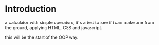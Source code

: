 # Introduction

a calculator with simple operators, it's a test to see if i can make one from the ground, applying HTML, CSS and
javascript.

this will be the start of the OOP way.
